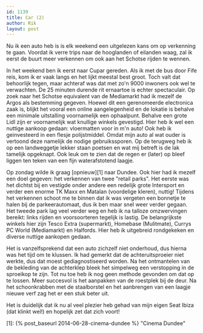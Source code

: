 ```yaml
---
id: 1139
title: Car (2)
author: Rik
layout: post
---
```

Nu ik een auto heb is is elk weekend een uitgelezen kans om op verkenning te gaan. Voordat ik verre trips naar de hooglanden of eilanden waag, zal ik eerst de buurt meer verkennen om ook aan het Schotse rijden te wennen.

In het weekend ben ik eerst naar Cupar gereden. Als ik met de bus door Fife reis, kom ik er vaak langs en het lijkt meestal best groot. Toch valt dat behoorlijk tegen, maar achteraf was dat met zo'n 9000 inwoners ook wel te verwachten. De 25 minuten durende rit ernaartoe is echter spectaculair. Op zoek naar het Schotse equivalent van de Mediamarkt had ik mezelf de Argos als bestemming gegeven. Hoewel dit een gerenomeerde electronica zaak is, blijkt het vooral een online aangelegenheid en de lokatie is behalve een minimale uitstalling voornamelijk een ophaalpunt. Behalve een grote Lidl zijn er voornamelijk wat knullige winkels gevestigd. Hier heb ik wel een nuttige aankoop gedaan: vloermatten voor in m'n auto! Ook heb ik geinvesteerd in een flesje polijstmiddel. Omdat mijn auto al wat ouder is vertoond deze namelijk de nodige gebruikssporen. Op de terugweg heb ik op een landweggetje lekker staan poetsen en wat mij betreft is de lak tamelijk opgeknapt. Ook leuk om te zien dat de regen er (later) op bleef liggen ten teken van een fijn waterafstotend laagje.

Op zondag wilde ik graag [opnieuw][1] naar Dundee. Ook hier had ik mezelf een doel gegeven: het verkennen van twee "retail parks". Het eerste was het dichtst bij en vestigde onder andere een redelijk grote Intersport en verder een enorme TK Maxx en Matalan (voordelige kleren), nuttig! Tijdens het verkennen schoot me te binnen dat ik was vergeten een bonnetje te halen bij de parkeerautomaat, dus ik ben maar snel weer verder gegaan. Het tweede park lag veel verder weg en heb ik na talloze omzwervingen bereikt: links rijden en voorsoorteren tegelijk is lastig. De belangrijkste winkels hier zijn Tesco Extra (supermarkt), Homebase (Mulitmate), Currys PC World (Mediamarkt) en Halfords. Hier heb ik uitgebreid rondgekeken en diverse nuttige aankopen gedaan.

Het is vanzelfsprekend dat een auto zichzelf niet onderhoud, dus hierna was het tijd om te klussen. Ik had gemerkt dat de achteruitsproeier niet werkte, dus dat moest gediagnostiseerd worden. Na het ontmantelen van de bekleding van de achterklep bleek het simpelweg een verstopping in de sproeikop te zijn. Tot nu toe heb ik nog geen methode gevonden om dat op te lossen. Meer succesvol is het aanpakken van de roestplek bij de deur. Na het schoonkrabben met de staalborstel en het aanbrengen van een laagje nieuwe verf zag het er een stuk beter uit.

Het is duidelijk dat ik nu al veel plezier heb gehad van mijn eigen Seat Ibiza (dat klinkt wel!) en hopelijk zet dat zich voort!

 [1]: {% post_baseurl 2014-06-28-cinema-dundee %} "Cinema Dundee"